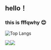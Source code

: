 ## hello！

### this is fffqwhy 😊
![Top Langs](https://github-readme-stats.vercel.app/api/top-langs/?username=fffqwhy&hide=html,css&size_weight=0.5&count_weight=0.5)
<div style="display:flex;">
<div><img src="https://github-readme-stats.vercel.app/api?username=fffqwhy&show=reviews&theme=merko"/></div>
<div><img src="https://github-readme-stats.vercel.app/api/pin/?username=fffqwhy&repo=mini-react"/></div>
</div>
